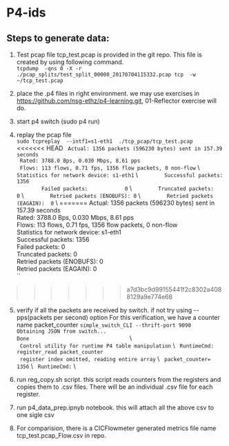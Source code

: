 # P4-ids

Steps to generate data:
-----------------------
  1.  Test pcap file tcp_test.pcap is provided in the git repo. 
      This file is created by using following command. \
      ``tcpdump  -qns 0 -X -r ./pcap_splits/test_split_00000_20170704115332.pcap tcp  -w ~/tcp_test.pcap``
  
  2.  place the .p4 files in right environment. we may use exercises in https://github.com/nsg-ethz/p4-learning.git, 01-Reflector exercise will do.
  
  3.  start p4 switch (sudo p4 run)
  
  4.  replay the pcap file\
		`` sudo tcpreplay  --intf1=s1-eth1  ./tcp_pcap/tcp_test.pcap `` \
<<<<<<< HEAD
        `` Actual: 1356 packets (596230 bytes) sent in 157.39 seconds`` \
        `` Rated: 3788.0 Bps, 0.030 Mbps, 8.61 pps``  \
        `` Flows: 113 flows, 0.71 fps, 1356 flow packets, 0 non-flow`` \ 
        `` Statistics for network device: s1-eth1``  \ 
        ``        Successful packets:        1356``  \
        ``        Failed packets:            0``     \ 
        ``        Truncated packets:         0``     \ 
        ``        Retried packets (ENOBUFS): 0``     \ 
        ``        Retried packets (EAGAIN):  0``     \ 
=======
          Actual: 1356 packets (596230 bytes) sent in 157.39 seconds <br />
          Rated: 3788.0 Bps, 0.030 Mbps, 8.61 pps  <br />
          Flows: 113 flows, 0.71 fps, 1356 flow packets, 0 non-flow   <br />
          Statistics for network device: s1-eth1   <br />
                  Successful packets:        1356  <br />
                  Failed packets:            0     <br />
                  Truncated packets:         0     <br />
                  Retried packets (ENOBUFS): 0     <br />
                  Retried packets (EAGAIN):  0     <br />
         ``       
>>>>>>> a7d3bc9d99155441f2c8302a4088129a9e774e68
  5. verify if all the packets are received by switch. if not try using --pps(packets per second) option 
     For this verification, we have a counter name packet_counter
		`` simple_switch_CLI --thrift-port 9090 ``   \
        `` Obtaining JSON from switch...        ``  \
        `` Done  							    ``  \	
        `` Control utility for runtime P4 table manipulation`` \ 
        `` RuntimeCmd: register_read packet_counter``          \
        `` register index omitted, reading entire array``      \ 
        `` packet_counter= 1356`` 							   \ 
        `` RuntimeCmd:``  									    \
  6. run reg_copy.sh script. this script reads counters from the registers and copies them to .csv files. There will be an individual .csv file for each register.

  7. run p4_data_prep.ipnyb notebook. this will attach all the above csv to one sigle csv
  8. For comparision, there is a CICFlowmeter generated metrics file name tcp_test.pcap_Flow.csv in repo.
